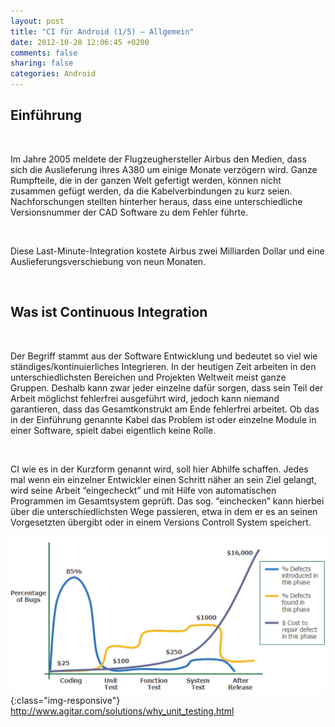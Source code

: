 ```yaml
---
layout: post
title: "CI für Android (1/5) – Allgemein"
date: 2012-10-28 12:06:45 +0200
comments: false
sharing: false
categories: Android
---
```

<h2>Einführung</h2>
<br />
<p>Im Jahre 2005 meldete der Flugzeughersteller Airbus den Medien, dass sich die Auslieferung ihres A380 um einige Monate verzögern wird. Ganze Rumpfteile, die in der ganzen Welt gefertigt werden, können nicht zusammen gefügt werden, da die Kabelverbindungen zu kurz seien. Nachforschungen stellten hinterher heraus, dass eine unterschiedliche Versionsnummer der CAD Software zu dem Fehler führte.</p>
<br />
<p>Diese Last-Minute-Integration kostete Airbus zwei Milliarden Dollar und eine Auslieferungsverschiebung von neun Monaten.</p>
<br />
<!-- more -->
<h2>Was ist Continuous Integration</h2>
<br />
<p>Der Begriff stammt aus der Software Entwicklung und bedeutet so viel wie ständiges/kontinuierliches Integrieren. In der heutigen Zeit arbeiten in den unterschiedlichsten Bereichen und Projekten Weltweit meist ganze Gruppen. Deshalb kann zwar jeder einzelne dafür sorgen, dass sein Teil der Arbeit möglichst fehlerfrei ausgeführt wird, jedoch kann niemand garantieren, dass das Gesamtkonstrukt am Ende fehlerfrei arbeitet. Ob das in der Einführung genannte Kabel das Problem ist oder einzelne Module in einer Software, spielt dabei eigentlich keine Rolle.</p>
<br />
<p>CI wie es in der Kurzform genannt wird, soll hier Abhilfe schaffen. Jedes mal wenn ein einzelner Entwickler einen Schritt näher an sein Ziel gelangt, wird seine Arbeit “eingecheckt” und mit Hilfe von automatischen Programmen im Gesamtsystem geprüft. Das sog. “einchecken” kann hierbei über die unterschiedlichsten Wege passieren, etwa in dem er es an seinen Vorgesetzten übergibt oder in einem Versions Controll System speichert.</p>

![image-title-here](/images/posts/2012-10-28_defect_chart.gif){:class="img-responsive"}
http://www.agitar.com/solutions/why_unit_testing.html